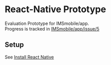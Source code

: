 # React-Native Prototype

Evaluation Prototype for IMSmobile/app.  
Progress is tracked in [IMSmobile/app/issue/5](https://github.com/IMSmobile/app/issues/5)

## Setup
See [Install React Native](https://facebook.github.io/react-native/releases/next/docs/getting-started.html)


